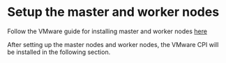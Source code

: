 # Setup the master and worker nodes

Follow the VMware guide for installing master and worker nodes [here](https://github.com/kubernetes/cloud-provider-vsphere/blob/master/docs/book/tutorials/k8s-vcp-on-vsphere-with-kubeadm.md)

After setting up the master nodes and worker nodes, the VMware CPI will be installed in the following section.
